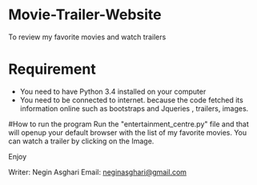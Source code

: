 # Movie-Trailer-Website
To review my favorite movies and watch trailers

# Requirement
- You need to have Python 3.4 installed on your computer
- You need to be connected to internet. because the code fetched its information online such as bootstraps and Jqueries , trailers, images. 

#How to run the program
Run the "entertainment_centre.py" file and that will openup your default browser with the list of my favorite movies. You can watch a trailer by clicking on the Image.

Enjoy 

Writer: Negin Asghari
Email: neginasghari@gmail.com
